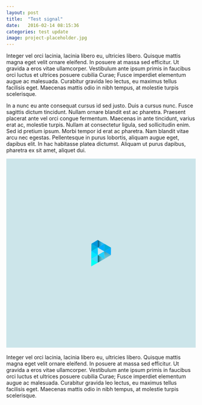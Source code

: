 ```yaml
---
layout: post
title:  "Test signal"
date:   2016-02-14 08:15:36
categories: test update
image: project-placeholder.jpg
---
```


Integer vel orci lacinia, lacinia libero eu, ultricies libero. Quisque mattis magna eget velit ornare eleifend. In posuere at massa sed efficitur. Ut gravida a eros vitae ullamcorper. Vestibulum ante ipsum primis in faucibus orci luctus et ultrices posuere cubilia Curae; Fusce imperdiet elementum augue ac malesuada. Curabitur gravida leo lectus, eu maximus tellus facilisis eget. Maecenas mattis odio in nibh tempus, at molestie turpis scelerisque.

In a nunc eu ante consequat cursus id sed justo. Duis a cursus nunc. Fusce sagittis dictum tincidunt. Nullam ornare blandit est ac pharetra. Praesent placerat ante vel orci congue fermentum. Maecenas in ante tincidunt, varius erat ac, molestie turpis. Nullam at consectetur ligula, sed sollicitudin enim. Sed id pretium ipsum. Morbi tempor id erat ac pharetra. Nam blandit vitae arcu nec egestas. Pellentesque in purus lobortis, aliquam augue eget, dapibus elit. In hac habitasse platea dictumst. Aliquam ut purus dapibus, pharetra ex sit amet, aliquet dui.

![Alt text](/img/projects/project-placeholder.jpg)

Integer vel orci lacinia, lacinia libero eu, ultricies libero. Quisque mattis magna eget velit ornare eleifend. In posuere at massa sed efficitur. Ut gravida a eros vitae ullamcorper. Vestibulum ante ipsum primis in faucibus orci luctus et ultrices posuere cubilia Curae; Fusce imperdiet elementum augue ac malesuada. Curabitur gravida leo lectus, eu maximus tellus facilisis eget. Maecenas mattis odio in nibh tempus, at molestie turpis scelerisque.

